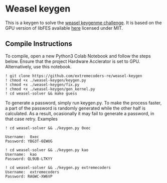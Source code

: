 # Weasel keygen

This is a keygen to solve the [weasel keygenme challenge](https://forum.tuts4you.com/topic/38604-weasel-by-kao/). It is based on the GPU version of libFES available [here](http://www.polycephaly.org/projects/forcemq/index.shtml) licensed under MIT.


## Compile Instructions

To compile, open a new Python3 Colab Notebook and follow the steps below. Ensure that the project Hardware Acclerator  is set to GPU. Alternatively, use this notebook.

```
! git clone https://github.com/extremecoders-re/weasel-keygen
! chmod +x ./weasel-keygen/keygen.py
! chmod +x ./weasel-keygen/fix.py
! chmod +x ./weasel-keygen/gen_kernel.py
! cd weasel-solver && make guess
```

To generate a password, simply run keygen.py. To make the process faster, a part of the password is randomly generated while the other half is calculated. As a result, ocasionally it may fail to generate a password, in that case retry. Examples

```
! cd weasel-solver && ./keygen.py 0xec

Username:  0xec
Password: YBG3T-6EWUG
```

```
! cd weasel-solver && ./keygen.py kao
Username:  kao
Password: QL9UB-LTKYY
```

```
! cd weasel-solver && ./keygen.py extremecoders
Username:  extremecoders
Password: RAGWC-XW6VP
```


